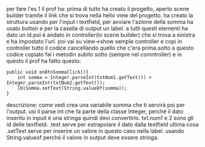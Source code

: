 per fare l'es 1 il prof ha:
prima di tutto ha  creato il progetto, aperto scene builder tramite il link che si trova nella hello view del progetto. ha creato la struttura usando per l'input 
i textfield, per avviare l'azione della somma ha usato button e per la casella di output un label.
a tutti questi elementi ha dato un id.poi è andato in controller(in scene builder) che si trova a sinistra e ha impostato l'url. poi vai su view->show 
semple controller e copi in controller tutto il codice cancellando quello che c'era prima.sotto a questo codice copiato fai i metodin subito sotto
(sempre nel comntroller) e in questo il prof ha fatto questo:

    public void onBtnSommaClick(){
        int somma = Integer.parseInt(txtNum1.getText()) + 		Integer.parseInt(txtNum2.getText());
        lblSomma.setText(String.valueOf(somma));
    }

descrizione: come vedi crea una variabile somma che ti servirà poi per l'output.
usi il parse int che fa parte della classe Integer, perché il dato inserito in inpuit è una stringa quindi devi convertirlo. txt.num1 e 2 sono gli id delle
 textfield. .text serve per estrapolare il dato dalla textfield ultima cosa .setText serve per inserire un valore in questo caso nella label.
usando String.valueof perché il valore in output deve essere stringa.

